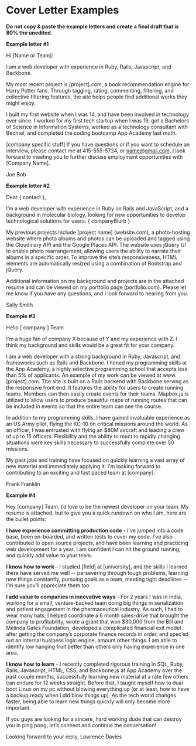 # Cover Letter Examples

**Do not copy & paste the example letters and create a final draft that is 80% the unedited.**


**Example letter #1**

Hi [Name or Team]:

I am a web developer with experience in Ruby, Rails, Javascript, and Backbone.

My most recent project is [project].com, a book recommendation engine for Harry Potter fans. Through tagging, rating, commenting, filtering, and collective filtering features, the site helps people find additional works they might enjoy. 

I built my first website when I was 14, and have been involved in technology ever since. I worked for my first tech startup when I was 19, got a Bachelors of Science in Information Systems, worked as a technology consultant with Bechtel, and completed the coding bootcamp App Academy last moth. 

[company specific stuff] 
If you have questions or if you want to schedule an interview, please contact me at 415-555-5724, or name@gmail.com. I look forward to meeting you to further discuss employment opportunities with [Company Name].

Joe Bob


**Example letter #2** 


Dear { contact },

I’m a web developer with experience in Ruby on Rails and JavaScript, and a background in molecular biology, looking for new opportunities to develop technological solutions for users. { companyBlurb }

My previous projects include [project name] (website.com), a photo-hosting website where photo albums and photos can be uploaded and tagged using the Cloudinary API and the Google Places API. The website uses jQuery UI to enable photo rearrangement, allowing users the ability to narrate their albums in a specific order. To improve the site’s responsiveness, HTML elements are automatically resized using a combination of Bootstrap and jQuery. 

Additional information on my background and projects are in the attached resume and can be viewed on my portfolio page (portfolio.com). Please let me know if you have any questions, and I look forward to hearing from you.

Sally Smith


**Example #3**

Hello [ company ] Team

I'm a huge fan of company X because of Y and my experience with Z.  I think my background and skills would be a great fit for your company.

I am a web developer with a strong background in Ruby, Javascript, and frameworks such as Rails and Backbone. I honed my programming skills at the App Academy, a highly selective programming school that accepts less than 5% of applicants.  An example of my work can be viewed at www.[project].com. The site is built on a Rails backend with Backbone serving as the responsive front end. It features the ability for users to create running teams.  Members can then easily create events for their teams.  Mapbox.js is utilized to allow users to produce beautiful maps of running routes that can be included in events so that the entire team can see the course.

In addition to my programming skills, I have gained invaluable experience as an US Army pilot, flying the KC-10 on critical missions around the world.  As an officer, I was entrusted with flying an $80M aircraft and leading a crew of up to 15 officers. Flexibility and the ability to react to rapidly changing situations were key skills necessary to successfully complete over 50 missions.

My past jobs and training have focused on quickly learning a vast array of new material and immediately applying it. I'm looking forward to contributing to an exciting and fast paced team at [company].  

Frank Franklin


**Example #4**


Hey [company] Team,
I’d love to be the newest developer on your team. My resume is attached, but to give you a quick rundown on who I am, here are the bullet points:

**I have experience committing production code** -
I’ve jumped into a code base, been on-boarded, and written tests to cover my code. I’ve also contributed to open source projects, and have been learning and practicing web development for a year. I am confident I can hit the ground running, and quickly add value to your team.

**I know how to work** -
I studied [field] at [university], and the skills I learned there have served me well -- persevering through tough problems, learning new things constantly, pursuing goals as a team, meeting tight deadlines -- I’m sure you’ll appreciate them too

**I add value to companies in innovative ways** -
For 2 years I was in India, working for a small, venture-backed team doing big things in serialization and patient engagement in the pharmaceutical industry. As such, I had to wear many hats; I helped coordinate a 6 month sales-drive that brought the company to profitability, wrote a grant that won $30,000 from the Bill and Melinda Gates Foundation, developed a complicated financial exit model after getting the company’s corporate finance records in order, and spec’ed out an internal business logic engine, amount other things.  I am able to identify low hanging fruit better than others only having experience in one area.

**I know how to learn** -
I recently completed rigorous training in SQL, Ruby, Rails, Javascript, HTML, CSS, and Backbone.js at App Academy over the past couple months, successfully learning new material at a rate few others can endure for 12 weeks straight. Before that, I taught myself how to dual boot Linux on my pc without blowing everything up (or at least, how to have a backup ready when I did blow things up).  As the tech world changes faster, being able to learn new things quickly will only become more important.

If you guys are looking for a sincere, hard working dude that can destroy you in ping pong, let’s connect and continue the conversation!

Looking forward to your reply,
Lawrence Davies
